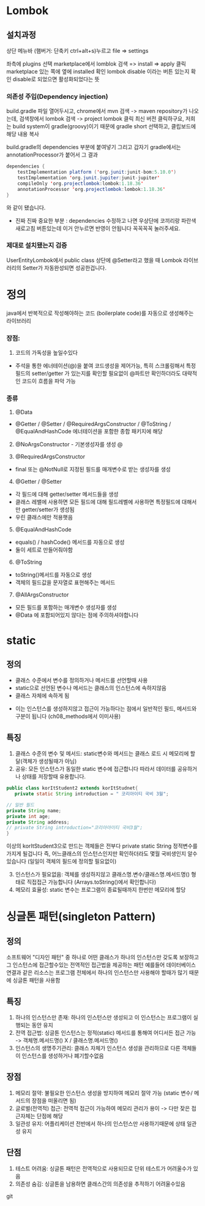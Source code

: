 # Lombok

## 설치과정
상단 메뉴바 (햄버거: 단축키 ctrl+alt+s)누르고 file => settings

좌측에 plugins 선택
marketplace에서 lomblok 검색 => install => apply 클릭
marketplace 있는 쪽에 옆에 installed 확인 
lombok disable 이라는 버튼 있는지 확인
disable로 되었으면 활성화되었다는 뜻

### 의존성 주입(Dependency injection)
build.gradle 파일 열어두시고,
chrome에서 mvn 검색 -> maven repository가 나오는데,
검색창에서 lombok 검색 -> project lombok 클릭
최신 버전 클릭하구요,
저희는 build system이 gradle(groovy)이기 때문에
gradle short 선택하고, 클립보드에 해당 내용 복사

build.gradle의 dependencies 부분에 붙여넣기
그리고 갑자기 gradle에서는 annotationProcessor가 붙어서
그 결과

```java
dependencies {
    testImplementation platform ('org.junit:junit-bom:5.10.0')
    testImplementation 'org.junit.jupiter:junit-jupiter'
    compileOnly 'org.projectlombok:lombok:1.18.36'
    annotationProcessor 'org.projectlombok:lombok:1.18.36'
}
```
와 같이 됐습니다.
* 진짜 진짜 중요한 부분 : dependencies 수정하고 나면 우상단에
  코끼리랑 파란색 새로고침 버튼있는데 이거 안누르면 반영이 안됩니다
  꼭꼭꼭꼭 눌러주세요.

### 제대로 설치됐는지 검증
UserEntityLombok에서 public class 상단에
@Setter라고 했을 때 Lombok 라이브러리의 Setter가 자동완성되면
성공한겁니다.

# 정의
java에서 반복적으로 작성해야하는 코드 (boilerplate code)를 자동으로 생성해주는 라이브러리

### 장점:
1. 코드의 가독성을 높일수있다
- 주석을 통한 에너테이션(@)을 붙여 코드생성을 제어가능, 특히 스크롤링해서 특정필드의 setter/getter 가 있는지를
확인할 필요없이 @파트만 확인하더라도 대략적인 코드이 흐름을 파악 가능

### 종류
1. @Data 
- @Getter / @Setter / @RequiredArgsConstructor / @ToString / @EqualAndHashCode 에너테이션을 포함한 종합
패키지에 해당

2. @NoArgsConstructor - 기본생성자를 생성 @

3. @RequiredArgsConstructor 
- final 또는 @NotNull로 지정된 필드를 매개변수로 받는 생성자를 생성

4. @Getter / @Setter
- 각 필드에 대해 getter/setter 메서드들을 생성
- 클래스 레밸에 사용하면 모든 필드에 대해 필드레벨에 사용하면 특정필드에 대해서만 getter/setter가 생성됨
- 우린 클래스에만 적용햇음

5. @EqualAndHashCode
- equals() / hashCode() 메서드를 자동으로 생성
- 둘이 세트로 만들어줘야함
6. @ToString
- toString()메서드를 자동으로 생성
- 객체의 필드값을 문자열로 표현해주는 메서드
7. @AllArgsConstructor
- 모든 필드를 포함하는 매개변수 생성자를 생성
- @Data 에 포함되어있지 않다는 점에 주의하셔야합니다

# static
## 정의
- 클래스 수준에서 변수를 정의하거나 메서드를 선언할때 사용
- static으로 선언된 변수나 메서드는 클래스의 인스턴스에 속하지않음
- 클래스 자체에 속하게 됨

* 이는 인스턴스를 생성하지않고 접근이 가능하다는 점에서 일반적인 필드, 메서드와 구분이 됩니다 (ch08_methods에서 이미사용)

## 특징
1. 클래스 수준의 변수 및 메서드: static변수와 메서드는 클래스 로드 시 메모리에 할달(객체가 생성될때가 아님)
2. 공유: 모든 인스턴스가 동일한 static 변수에 접근합니다 따라서 데이터를 공유하거나 상태를 저장할때 유용합니다. 

````java
public class korItStudent2 extends korItStudnet{
   private static String introduction = " 코리아이티 국비 3월";

// 일반 필드
private String name;
private int age;
private String address;
// private String introduction="코리아아이티 국비3월";
}
````

이상의 korItStudent3으로 만드는 객체들은 전부다 private static String 정적변수를 가지게 될겁니다
즉, 어느클래스의 인스턴스인지만 확인하더라도 몇월 국비생인지 알수있습니다
(일일이 객체의 필드에 정의할 필요없이)

3. 인스턴스가 필요없음: 객체를 생성하지않고 클래스명.변수/클래스명.메서드명() 형태로 직접접근 가능합니다
   (Arrays.toString()에서 확인합니다)
4. 메모리 효율성: static 변수는 프로그램이 종료될때까지 한번만 메모리에 할당

# 싱글톤 패턴(singleton Pattern)

## 정의
소프트웨어 "디자인 패턴" 중 하나로 어떤 클래스가 하나의 인스턴스만 갖도록 보장하고 그 인스턴스에 접근할수있는 
전역적인 접근법을 제공하는 패턴
예를들어 데이터베이스 연결과 같은 리소스는 프로그램 전체에서 하나의 인스턴스만 사용해야 할때가 많기 때문에 싱글톤 패턴을 사용함

## 특징
1. 하나의 인스턴스만 존재: 하나의 인스턴스만 생성되고 이 인스턴스는 프로그램이 실행되는 동안 유지
2. 전역 접근법: 싱글톤 인스턴스는 정적(static) 메서드를 통해여 어디서든 접근 가능
-> 객체명.메서드명() X / 클래스명.메서드명()
3. 인스턴스의 생명주기관리: 클래스 자체가 인스턴스 생성을 관리하므로 다른 객체들이 인스턴스를 생성하거나 폐기할수없음

## 장점
1. 메모리 절약: 불필요한 인스턴스 생성을 방지하여 메모리 절약 가능 (static 변수/ 메서드의 장점을 떠올리면 됨)
2. 글로벌(전역적) 접근: 전역적 접근이 가능하여 메모리 관리가 용이
-> 다만 잦은 접근자체는 단점에 해당
3. 일관성 유지: 어플리케이션 전반에서 하나의 인스턴스만 사용하기때문에 상태 일관성 유지

## 단점
1. 테스트 어려움: 싱글톤 패턴은 전역적으로 사용되므로 단위 테스트가 어려울수가 있음
2. 의존성 숨김: 싱글톤을 남용하면 클래스간의 의존성을 추적하기 어려울수있음
 
git